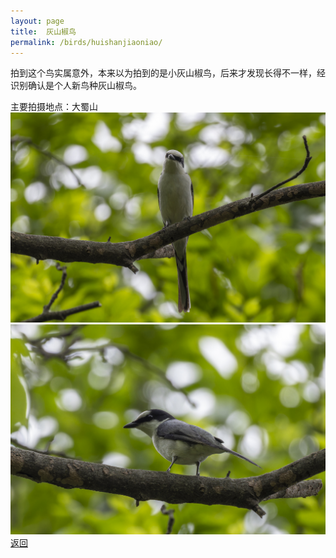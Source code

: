 ```yaml
---
layout: page
title: 	灰山椒鸟
permalink: /birds/huishanjiaoniao/
---
```

拍到这个鸟实属意外，本来以为拍到的是小灰山椒鸟，后来才发现长得不一样，经识别确认是个人新鸟种灰山椒鸟。

主要拍摄地点：大蜀山
![](../picture/灰山椒鸟/0U9A7583-CR3_DxO_DeepPRIMEXD.jpg)
![](../picture/灰山椒鸟/0U9A7585-CR3_DxO_DeepPRIMEXD.jpg)
[返回](../../)
